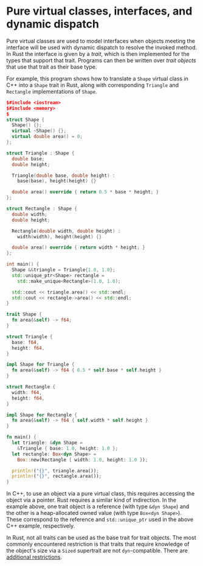 # Pure virtual classes, interfaces, and dynamic dispatch

Pure virtual classes are used to model interfaces when objects meeting the
interface will be used with dynamic dispatch to resolve the invoked method.
In Rust the interface is given by a *trait*, which is then implemented for the
types that support that trait. Programs can then be written over *trait objects*
that use that trait as their base type.

For example, this program shows how to translate a `Shape` virtual class in C++ into a `Shape` trait in Rust,
along with corresponding `Triangle` and `Rectangle` implementations of `Shape`.

<div class="comparison">

```cpp
$#include <iostream>
$#include <memory>
$
struct Shape {
  Shape() {};
  virtual ~Shape() {};
  virtual double area() = 0;
};

struct Triangle : Shape {
  double base;
  double height;

  Triangle(double base, double height) : 
    base(base), height(height) {}

  double area() override { return 0.5 * base * height; }
};

struct Rectangle : Shape {
  double width;
  double height;

  Rectangle(double width, double height) : 
    width(width), height(height) {}

  double area() override { return width * height; }
};

int main() {
  Shape &&triangle = Triangle{1.0, 1.0};
  std::unique_ptr<Shape> rectangle = 
    std::make_unique<Rectangle>(1.0, 1.0);

  std::cout << triangle.area() << std::endl;
  std::cout << rectangle->area() << std::endl;
}
```

```rust
trait Shape {
  fn area(&self) -> f64;
}

struct Triangle {
  base: f64,
  height: f64,
}

impl Shape for Triangle {
  fn area(&self) -> f64 { 0.5 * self.base * self.height }
}

struct Rectangle {
  width: f64,
  height: f64,
}

impl Shape for Rectangle {
  fn area(&self) -> f64 { self.width * self.height }
}

fn main() {
  let triangle: &dyn Shape = 
    &Triangle { base: 1.0, height: 1.0 };
  let rectangle: Box<dyn Shape> = 
    Box::new(Rectangle { width: 1.0, height: 1.0 });

  println!("{}", triangle.area());
  println!("{}", rectangle.area());
}
```

</div>

In C++, to use an object via a pure virtual class, this requires accessing the object via a pointer. 
Rust requires a similar kind of indirection. In the example above, one trait object is a reference
(with type `&dyn Shape`) and the other is a heap-allocated owned value (with
type `Box<dyn Shape>`). These correspond to the reference and `std::unique_ptr`
used in the above C++ example, respectively.

In Rust, not all traits can be used as the base trait for trait objects. The most
commonly encountered restriction is that traits that require knowledge of the
object's size via a `Sized` supertrait are not `dyn`-compatible. There are
[additional
restrictions](https://doc.rust-lang.org/reference/items/traits.html#dyn-compatibility).
